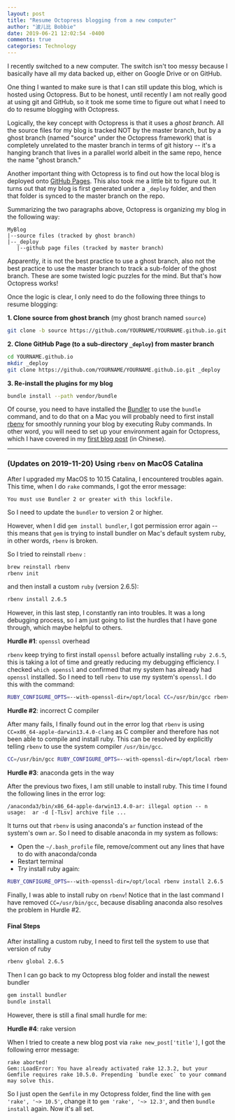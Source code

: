 ```yaml
---
layout: post
title: "Resume Octopress blogging from a new computer"
author: "波儿比 Bobbie"
date: 2019-06-21 12:02:54 -0400
comments: true
categories: Technology
---
```


I recently switched to a new computer. The switch isn't too messy because I basically have all my data backed up, either on Google Drive or on GitHub.

One thing I wanted to make sure is that I can still update this blog, which is hosted using Octopress. But to be honest, until recently I am not really good at using git and GitHub, so it took me some time to figure out what I need to do to resume blogging with Octopress.

<!--more-->

Logically, the key concept with Octopress is that it uses a *ghost branch*. All the source files for my blog is tracked NOT by the master branch, but by a ghost branch (named "source" under the Octopress framework) that is completely unrelated to the master branch in terms of git history -- it's a hanging branch that lives in a parallel world albeit in the same repo, hence the name "ghost branch."

Another important thing with Octopress is to find out how the local blog is deployed onto [GitHub Pages](https://pages.github.com/). This also took me a little bit to figure out. It turns out that my blog is first generated under a `_deploy`  folder, and then that folder is synced to the master branch on the repo.

Summarizing the two paragraphs above, Octopress is organizing my blog in the following way:

```
MyBlog
|--source files (tracked by ghost branch)
|--_deploy
   |--github page files (tracked by master branch)
```



Apparently, it is not the best practice to use a ghost branch, also not the best practice to use the master branch to track a sub-folder of the ghost branch. These are some twisted logic puzzles for the mind. But that's how Octopress works!

Once the logic is clear, I only need to do the following three things to resume blogging:

**1. Clone source from ghost branch** (my ghost branch named `source`)

```bash
git clone -b source https://github.com/YOURNAME/YOURNAME.github.io.git
```

**2. Clone GitHub Page (to a sub-directory `_deploy`) from master branch**

```bash
cd YOURNAME.github.io
mkdir _deploy
git clone https://github.com/YOURNAME/YOURNAME.github.io.git _deploy
```

**3. Re-install the plugins for my blog**

```bash
bundle install --path vendor/bundle
```

Of course, you need to have installed the [Bundler](https://bundler.io/) to use the `bundle` command, and to do that on a Mac you will probably need to first install [rbenv](https://github.com/rbenv/rbenv) for smoothly running your blog by executing Ruby commands. In other word, you will need to set up your environment again for Octopress, which I have covered in my [first blog post](/blog/2016/08/06/yong-you-ni-de-ge-ren-bo-ke/index.html) (in Chinese).



----

### (Updates on 2019-11-20) Using `rbenv` on MacOS Catalina

After I upgraded my MacOS to 10.15 Catalina, I encountered troubles again. This time, when I do `rake` commands, I got the error message: 

```
You must use Bundler 2 or greater with this lockfile.
```

So I need to update the `bundler` to version 2 or higher. 

However, when I did `gem install bundler`, I got permission error again -- this means that `gem` is trying to install bundler on Mac's default system ruby, in other words, `rbenv` is broken.

So I tried to reinstall `rbenv` :

```bash
brew reinstall rbenv
rbenv init
```

and then install a custom `ruby` (version 2.6.5):

```bash
rbenv install 2.6.5
```

However, in this last step, I constantly ran into troubles. It was a long debugging process, so I am just going to list the hurdles that I have gone through, which maybe helpful to others.

**Hurdle #1**: `openssl` overhead

 `rbenv` keep trying to first install `openssl` before actually installing `ruby 2.6.5`, this is taking a lot of time and greatly reducing my debugging efficiency. I checked `which openssl` and confirmed that my system has already had `openssl` installed. So I need to tell `rbenv` to use my system's `openssl`. I do this with the command:

```bash
RUBY_CONFIGURE_OPTS=--with-openssl-dir=/opt/local CC=/usr/bin/gcc rbenv install 2.6.5
```

**Hurdle #2**: incorrect C compiler

After many fails, I finally found out in the error log that `rbenv` is using `CC=x86_64-apple-darwin13.4.0-clang` as C compiler and therefore has not been able to compile and install ruby. This can be resolved by explicitly telling `rbenv` to use the system compiler `/usr/bin/gcc`.

```bash
CC=/usr/bin/gcc RUBY_CONFIGURE_OPTS=--with-openssl-dir=/opt/local rbenv install 2.6.5
```

**Hurdle #3**: anaconda gets in the way

After the previous two fixes, I am still unable to install ruby. This time I found the following lines in the error log:

```
/anaconda3/bin/x86_64-apple-darwin13.4.0-ar: illegal option -- n
usage:  ar -d [-TLsv] archive file ...
```

It turns out that `rbenv` is using anaconda's `ar` function instead of the system's own `ar`. So I need to disable anaconda in my system as follows:

* Open the `~/.bash_profile` file, remove/comment out any lines that have to do with anaconda/conda
* Restart terminal
* Try install ruby again:

```bash
RUBY_CONFIGURE_OPTS=--with-openssl-dir=/opt/local rbenv install 2.6.5
```

Finally, I was able to install ruby on `rbenv`! Notice that in the last command I have removed `CC=/usr/bin/gcc`, because disabling anaconda also resolves the problem in Hurdle #2.

#### Final Steps

After installing a custom ruby, I need to first tell the system to use that version of ruby

```bash
rbenv global 2.6.5
```

Then I can go back to my Octopress blog folder and install the newest bundler

```bash
gem install bundler
bundle install
```

However, there is still a final small hurdle for me:

**Hurdle #4**: rake version

When I tried to create a new blog post via `rake new_post['title']`, I got the following error message:

```
rake aborted!
Gem::LoadError: You have already activated rake 12.3.2, but your Gemfile requires rake 10.5.0. Prepending `bundle exec` to your command may solve this.
```

So I just open the `Gemfile` in my Octopress folder, find the line with `gem 'rake', '~> 10.5'`, change it to `gem 'rake', '~> 12.3'`, and then `bundle install` again. Now it's all set.